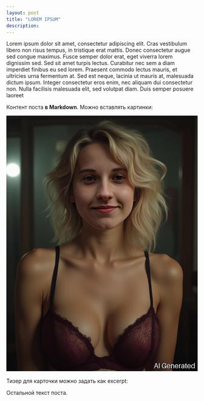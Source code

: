 ```yaml
---
layout: post
title: "LOREM IPSUM"
description:
---
```


Lorem ipsum dolor sit amet, consectetur adipiscing elit. Cras vestibulum libero non risus tempus, in tristique erat mattis. Donec consectetur augue sed congue maximus. Fusce semper dolor erat, eget viverra lorem dignissim sed. Sed sit amet turpis lectus. Curabitur nec sem a diam imperdiet finibus eu sed lorem. Praesent commodo lectus mauris, et ultricies urna fermentum at. Sed est neque, lacinia ut mauris at, malesuada dictum ipsum. Integer consectetur eros enim, nec aliquam dui consectetur non. Nulla facilisis malesuada elit, sed volutpat diam. Duis semper posuere laoreet

Контент поста **в Markdown**. Можно вставлять картинки:

![alt](/assets/images/pic.jpg)

Тизер для карточки можно задать как excerpt:
<!--more-->
Остальной текст поста.
